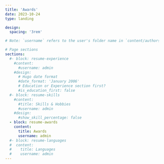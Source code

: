 ```yaml
---
title: 'Awards'
date: 2023-10-24
type: landing

design:
  spacing: '3rem'

# Note: `username` refers to the user's folder name in `content/authors/`

# Page sections
sections:
  #- block: resume-experience
    #content:
      #username: admin
    #design:
      # Hugo date format
      #date_format: 'January 2006'
      # Education or Experience section first?
      #is_education_first: false
  #- block: resume-skills
    #content:
      #title: Skills & Hobbies
      #username: admin
    #design:
      #show_skill_percentage: false
  - block: resume-awards
    content:
      title: Awards
      username: admin
  #- block: resume-languages
  #  content:
  #    title: Languages
  #    username: admin
---
```


